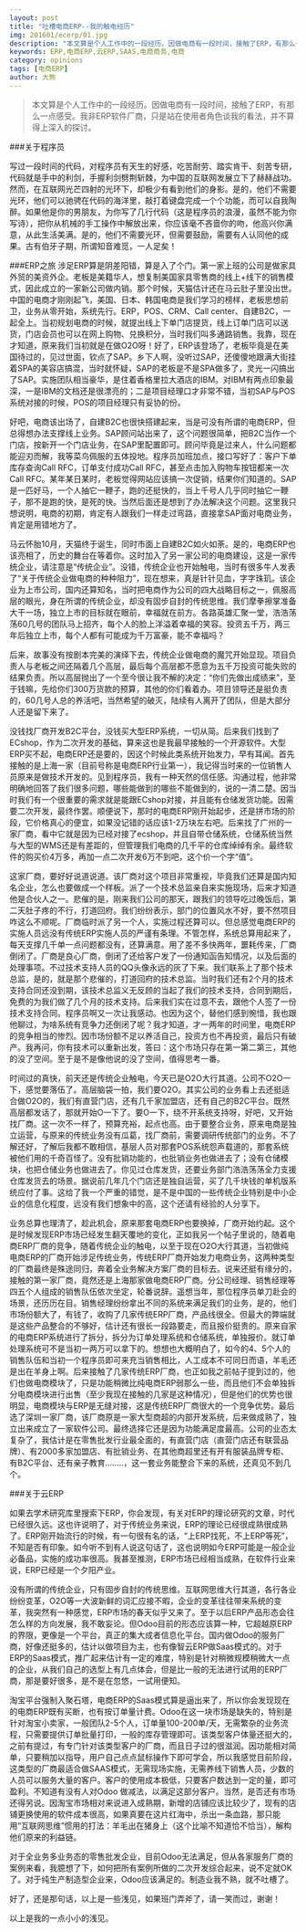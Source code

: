 ```yaml
---
layout: post
title: "吐槽电商ERP--我的触电经历"
img: 201601/ecerp/01.jpg
description: "本文算是个人工作中的一段经历。因做电商有一段时间，接触了ERP，有那么一点感受。我非ERP软件厂商，只是站在使用者角色谈我的看法，并不算得上深入的探讨。"
keywords: ERP,电商ERP,云ERP,SAAS,电商商务,电商
category: opinions
tags: [电商ERP]
author: 大熊
---
```


>本文算是个人工作中的一段经历。因做电商有一段时间，接触了ERP，有那么一点感受。我非ERP软件厂商，只是站在使用者角色谈我的看法，并不算得上深入的探讨。

###关于程序员

写过一段时间的代码，对程序员有天生的好感，吃苦耐劳、踏实肯干、刻苦专研，代码就是手中的利剑，手握利剑劈荆斩棘，为中国的互联网发展立下了赫赫战功。然而，在互联网光芒四射的光环下，却极少有看到他们的身影。是的，他们不需要光环，他们可以驰骋在代码的海洋里，敲打着键盘完成一个个功能，而可以自我陶醉。如果他是你的男朋友，为你写了几行代码（这是程序员的浪漫，虽然不能为你写诗），把你从机械的手工操作中解放出来，你应该毫不吝啬你的吻，他高兴你满意，从此生活美满。是的，他们不需要光环，但需要鼓励，需要有人认同他的成果。古有伯牙子期，所谓知音难觅，一人足矣！

###ERP之旅
涉足ERP算是阴差阳错，算是入了个门。第一家上班的公司是做家具外贸的美资外企。老板是美籍华人，想复制美国家具零售商的线上+线下的销售模式，因此成立的一家新公司做内销。那个时候，天猫估计还在马云肚子里没出世。中国的电商才刚刚起飞，美国、日本、韩国电商是我们学习的榜样，老板思想前卫，业务从零开始，系统先行。ERP，POS、CRM、Call center、自建B2C，一起全上。当初规划电商的时候，就提出线上下单门店提货，线上订单门店可以送货，门店会员也可以在网上购物、兑换积分，当时我们叫多通路销售。我靠，现在才知道，原来我们当初就是在做O2O呀！好了，ERP该登场了，老板毕竟是在美国待过的，见过世面，钦点了SAP。乡下人啊，没听过SAP，还傻傻地跟满大街挂着SPA的美容店搞混，当时就怀疑，SAP的老板是不是SPA做多了，灵光一闪搞出了SAP。实施团队相当豪华，是住着香格里拉大酒店的IBM。对IBM有两点印象最深，一是IBM的文档还是很漂亮的；二是项目经理口才非常不错，当初SAP与POS系统对接的时候，POS的项目经理只有妥协的份。

好吧，电商该出场了，自建B2C也很快搭建起来，当是可没有所谓的电商ERP，但总得想办法支撑线上业务。SAP顾问站出来了，这个问题很简单，把B2C当作一个门店，按新开一个门店业务，在SAP里配置即可。顾问毕竟是过来人，什么问题都能迎刃而解，我等菜鸟佩服的五体投地。程序员加班加点，接口写好了：客户下单库存查询Call RFC，订单支付成功Call RFC，甚至点击加入购物车按钮都来一次Call RFC。某年某日某时，老板觉得网站应该搞一次促销，结果你们知道的。SAP是一匹好马，一个人抽它一鞭子，跑的还挺快的，当上千号人几乎同时抽它一鞭子，那不是跑的快，是死的快。当然后面还是想到了办法解决这个问题。这里我只想说明，电商的初期，肯定有人跟我们一样走过弯路，直接拿SAP面对电商业务，肯定是用错地方了。

马云怀胎10月，天猫终于诞生，同时市面上自建B2C如火如荼。是的，电商ERP也该亮相了，历史的舞台在等着你。这时加入了另一家公司的电商建设，这是一家传统企业，请注意是“传统企业”。没错，传统企业也开始触电，当时有很多牛人发表了“关于传统企业做电商的种种阻力”，现在想来，真是针针见血，字字珠玑。该企业为上市公司，国内还算知名，当时把电商作为公司的四大战略目标之一，佩服高层的眼光，身在所谓的传统企业，却没有固步自封的传统思维。我们摩拳擦掌准备大干一场，独立上市的目标就在眼前，幸福就在前方。各路英雄汇聚一堂，浩浩荡荡60几号的团队马上招齐，每个人的脸上洋溢着幸福的笑容。投资五千万，两三年后独立上市，每个人都有可能成为千万富豪，能不幸福吗？

后来，故事没有按剧本完美的演绎下去，传统企业做电商的魔咒开始显现。项目负责人与老板之间还隔着几个高层，最后每个高层都不愿意为五千万投资可能失败的结果负责。所以高层抛出了一个至今很让我不解的决定：“你们先做出成绩来”，至于钱嘛，先给你们300万货款的预算，其他的你们看着办。项目领导还是挺负责的，60几号人总的养活吧，当然希望的破灭，陆续有人离开了团队，但是大部分人还是留下来了。

没钱找厂商开发B2C平台，没钱买大型ERP系统，一切从简。后来我们找到了ECshop，作为二次开发的基础，算来这也是我最早接触的一个开源软件。大型ERP买不起，电商ERP还是要的，因这个时候此类系统开始发力，早有耳闻。首先接触的是上海一家（目前号称是电商ERP行业第一），我记得当时来的一位销售人员原来是做技术开发的。见到程序员，我有一种天然的信任感。沟通过程，他非常明确地回答了我们很多问题，哪些能做到的哪些不能做到的，说的一清二楚。因当时我们有一个很重要的需求就是能跟ECshop对接，并且能有仓储发货功能。因需要二次开发，最终作罢。顺便说下，那时的电商ERP刚开始起步，还是拼市场的阶段，它价格真心的便宜，如果没记错的话应该1-2万块左右吧。后来找了广州的一家厂商，看中它就是因为已经对接了ecshop，并且自带仓储系统，仓储系统当然与大型的WMS还是有差距的，但管理我们电商的几千平的仓库绰绰有余。最终软件的购买价4万多，再加一点二次开发6万不到吧，这个价一个字“值”。

这家厂商，要好好说道说道。该厂商对这个项目非常重视，毕竟我们还算是国内知名企业，怎么也要做成一个样板。派了一个技术总监亲自来实施现场，后来才知道他是合伙人之一。悲催的是，刚来我们公司的那天，跟我们的领导吃过晚饭后，第二天肚子疼的不行，打道回府。我们纷纷表示，部门的位置风水不好，要不然项目咋这么不顺呢。厂商临时派了另一个人，实施过程还算可以。但总感觉电商ERP的实施人员远没有传统ERP实施人员的严谨有条理。不管怎样，系统总算用起来了，每天支撑几千单一点问题都没有，还算满意。用了差不多快两年，噩耗传来，厂商倒闭了。厂商是良心厂商，倒闭了还给客户发了一份通知函告知情况，以及后面的处理事项。不过技术支持人员的QQ头像永远的灰了下来。我们联系上了那个技术总监，是的，就是那个悲催的，打道回府的技术总监。当时我们还有2个月的技术支持合同还没到期，该技术总监义无反顾的当起了我们的技术支持，合同到期后，免费的为我们做了几个月的技术支持。后来我们实在过意不去，跟他个人签了一份技术支持合同。程序员啊又一次让我感动。也因为这个，替他们感到惋惜，我也跟他聊过，为啥系统有竞争力还倒闭了呢？我才知道，才一两年的时间里，电商ERP的竞争相当的惨烈。因市场份额不足以养活自己，投资方也不再投资，最后只有破产。我再问，你有技术可以重新出发，答曰：这个市场只存在第一第二第三，其他的没了空间。至于是不是像他说的没了空间，值得思考一番。

时间过的真快，前天还是传统企业触电，今天已是O2O大行其道。公司不O2O一下，感觉要落伍了。高层脑袋一拍，我们要O2O。其实公司的业务看上去还挺适合做O2O的，我们有直营门店，还有几千家加盟店，还有自己的B2C平台。既然高层都发话了，那就开始O一下了。要O一下，绕不开系统支持呀，好吧，又开始找厂商。这一次不一样了，预算充裕，起点也高。由于要整合业务，原来电商是独立运营，与原来的传统业务没有瓜葛，找厂商前，需要调研传统部门的业务。不了解还好，了解后我都不敢相信，基层人员对那套POS系统怨声载道的，那套系统被他们用的千奇百怪了。没有批销功能的，也批销业务也做进去了；没有仓储模块，也把仓储业务也做进去了。你见过仓库发货，还要业务部门浩浩荡荡全力支援仓库发货去的场景。据说前几年几个门店还是独自运营，买了几千块钱的单机版系统应付了事。这给了我一个严重的错觉，是不是中国的一些传统企业特别是中小企业的信息化程度，远没有我们想象中的高，这个还请有经验的人分享下。

业务总算也理清了，趁此机会，原来那套电商ERP也要换掉，厂商开始约起。这个是时候发现ERP市场已经发生翻天覆地的变化，正如我另一个帖子里说的，随着电商ERP厂商的竞争，随着传统企业的触电，以至于现在O2O大行其道，当初做纯电商ERP的厂商开始涉足传统业务，传统ERP厂商开始发力电商业务，这两种类型的厂商最终是殊途同归，奔着全业务解决方案厂商的目标去。说来还挺有缘分的，接触的第一家厂商，竟然还是上海那家做电商ERP厂商。分公司经理、销售经理等四五个人组成的销售队伍依次坐定，轮番说辞。遥想当年，那位程序员单刀赴会的场景，还历历在目。销售经理纷纷拿出不同的系统来满足我们的业务，是的，他们市场份额大了，有钱了，收购了几家传统ERP厂商，产品线很全。但最大的弊端就是这些产品整合的不够好，估计还有很长一段路要走，而且报价挺贵的。原来自家的电商ERP系统进行了拆分，拆分为订单处理系统和仓储系统，单独报价。就订单处理系统可不是当初一两万可以拿下的。想想也大概明白了，如今的4、5个人的销售队伍和当初一个程序员即可来充当销售相比，人工成本不可同日而语，羊毛还是出在羊身上啊。后来接触了几家传统ERP厂商，也正如我之前帖子提到过的，他们也做电商模块了，只是功能稍微比纯电商ERP弱那么一些，而且他们不会单独拆分电商模块进行出售（至少我现在接触的几家是这种情况），但是他们的优势也很明显，电商模块与ERP是无缝对接，这是传统ERP厂商很大的一个竞争优势。最后选了深圳一家厂商，该厂商原是一家大型商超的内部开发系统，后来做成熟了，独立出来成立了一家软件公司。最终选择它还是因为功能满足度最高。公司的业态太复杂了，我估计是在零售批发行业最全面的，有直营门店（直营门店还有联营品牌）、有2000多家加盟店、有批销业务、在其他商超里还有开有服装品牌专柜、有B2C平台、还有亲子教育........，这一套业务能整合下来的系统，还真见不到几个。



###关于云ERP

如果去学术研究库里搜索下ERP，你会发现，有关对ERP的理论研究的文章，时代已经很久远。这也许说明了，对于传统业务来说，ERP的理论已经很成熟很成熟了。ERP刚开始流行的时候，有一句很有名的话，“上ERP找死，不上ERP等死”，不知是否有印象。如今听不到有人说这句话了，这也说明如今ERP可能是一般企业必备品，实施的成功率很高。我甚至推测，ERP市场已经相当成熟，在软件行业来说，ERP已经是一个夕阳产业。

没有所谓的传统企业，只有固步自封的传统思维。互联网思维大行其道，各行各业纷纷变革，O2O等一大波新鲜的词汇应接不暇，企业的变革往往带来系统的变革，我突然有一种感觉，ERP市场的春天似乎又来了。至于以后ERP产品形态会往怎么样的方向发展，我不敢妄论。但Odoo目前的形态应该算一种，它超越原ERP的界限，更像是一个平台，真正的集大成者信息化平台。国内做Odoo的服务厂商，好像还挺多的，估计以做项目为主，也有像智云ERP做Saas模式的。对于ERP的Saas模式，推广起来估计有一定的难度，特别是针对稍微规模稍微大一点的企业，从我们自己的选型上有几点体会，但是比一般的无法进行试用的ERP厂商，那是要好很多，是不是在忽悠，一试用便知。

淘宝平台强制入聚石塔，电商ERP的Saas模式算是逼出来了，所以你会发现现在的电商ERP既有买断，也有按订单量计费。Odoo在这一块市场是缺失的，特别是针对淘宝小卖家，一般团队2-5个人，订单量100-200单/天，无需繁杂的业务流程，只需要提供订单批量打印，一般的库存管理即可。该类型客户体量还挺大的，之前有提过，有专门针对该类型客户的厂商，而且日子过的很滋润。因功能相对简单，只要稍加以指导，用户自己点点鼠标操作下即可学会，所以我感觉目前阶段，这类型的厂商最适合做SAAS模式，无需现场实施，无需养线下销售人员，少数的人员可以服务大量的客户。客户的使用成本极低，只要客户数达到一定的量，即可盈利。不知道有没有人对Odoo 做减法，以满足这部分客户。当然，是否还有市场还得另说。因淘宝市场相对来说进入成熟期，新增的店铺应该比较少了，现有的店铺更换使用的软件成本很高，如果真要在这片红海中，杀出一条血路，那只能用“互联网思维”惯用的打法：羊毛出在猪身上（这个比喻不知道恰不恰当），解构他们原来的利益链。

对于全业务多业务态的零售批发企业，目前Odoo无法满足，但从各家服务厂商的案例来看，我臆想了下，如何把所有案例所做的二次开发综合起来，说不定就OK了。对于纯生产制造型企业来，Odoo应该满足的。制造业我不熟，就不吐槽了。

好了，还是那句话，以上是一些浅见，如果班门弄斧了，请一笑而过，谢谢！

以上是我的一点小小的浅见。
